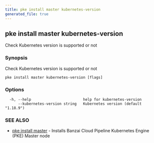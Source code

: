 ```yaml
---
title: pke install master kubernetes-version
generated_file: true
---
```

## pke install master kubernetes-version

Check Kubernetes version is supported or not

### Synopsis

Check Kubernetes version is supported or not

```
pke install master kubernetes-version [flags]
```

### Options

```
  -h, --help                        help for kubernetes-version
      --kubernetes-version string   Kubernetes version (default "1.18.9")
```

### SEE ALSO

* [pke install master](/docs/pke/cli/reference/pke_install_master/)	 - Installs Banzai Cloud Pipeline Kubernetes Engine (PKE) Master node

